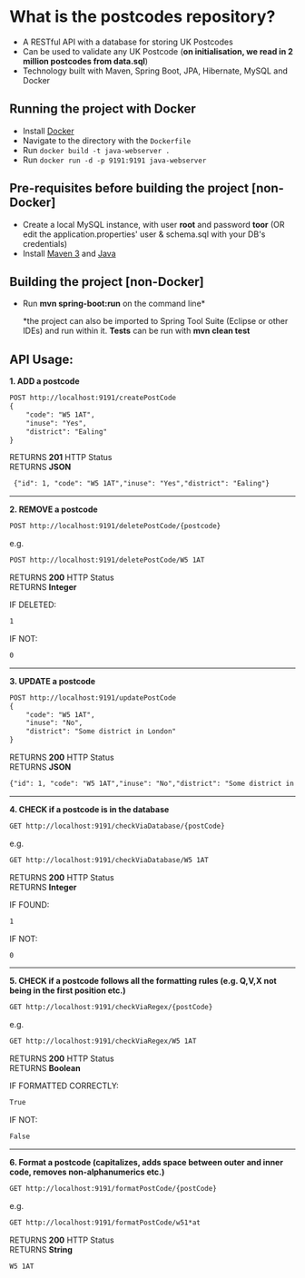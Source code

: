 # What is the postcodes repository?

- A RESTful API with a database for storing UK Postcodes
- Can be used to validate any UK Postcode (**on initialisation, we read in 2 million postcodes from data.sql**)
- Technology built with Maven, Spring Boot, JPA, Hibernate, MySQL and Docker

## Running the project with Docker

- Install [Docker](https://docs.docker.com/)
- Navigate to the directory with the `Dockerfile` 
- Run `docker build -t java-webserver .`
- Run `docker run -d -p 9191:9191 java-webserver`

## Pre-requisites before building the project [non-Docker]

- Create a local MySQL instance, with user **root** and password **toor** (OR edit the application.properties' user & schema.sql with your DB's credentials)
- Install [Maven 3](https://maven.apache.org/index.html) and [Java](https://www.oracle.com/java/technologies/downloads/)

## Building the project [non-Docker]

- Run **mvn spring-boot:run** on the command line*

  *the project can also be imported to Spring Tool Suite (Eclipse or other IDEs) and run within it. **Tests** can be run with **mvn clean test**

## **API Usage:** 

**1. ADD a postcode**
```html
POST http://localhost:9191/createPostCode
{
    "code": "W5 1AT",
    "inuse": "Yes",
    "district": "Ealing"
}
```
RETURNS **201** HTTP Status<br/>
RETURNS **JSON**
```html
 {"id": 1, "code": "W5 1AT","inuse": "Yes","district": "Ealing"}
```

---

**2. REMOVE a postcode**

```html
POST http://localhost:9191/deletePostCode/{postcode}
```
e.g. 
```html
POST http://localhost:9191/deletePostCode/W5 1AT
```
RETURNS **200** HTTP Status<br/>
RETURNS **Integer**<br/>

IF DELETED:
```html
1
```
IF NOT:
```html
0
```

---

**3. UPDATE a postcode**
```html
POST http://localhost:9191/updatePostCode
{
    "code": "W5 1AT",
    "inuse": "No",
    "district": "Some district in London"
}
```
RETURNS **200** HTTP Status<br/>
RETURNS **JSON**
```html
{"id": 1, "code": "W5 1AT","inuse": "No","district": "Some district in London"}
```

---

**4. CHECK if a postcode is in the database**

```html
GET http://localhost:9191/checkViaDatabase/{postCode}
```
e.g. 
```html
GET http://localhost:9191/checkViaDatabase/W5 1AT
```

RETURNS **200** HTTP Status<br/>
RETURNS **Integer**<br/>

IF FOUND:
```html
1
```
IF NOT:
```html
0
```

---

**5. CHECK if a postcode follows all the formatting rules (e.g. Q,V,X not being in the first position etc.)** 

```html
GET http://localhost:9191/checkViaRegex/{postCode}
```
e.g. 
```html
GET http://localhost:9191/checkViaRegex/W5 1AT
```
RETURNS **200** HTTP Status<br/>
RETURNS **Boolean**<br/>

IF FORMATTED CORRECTLY:
```html
True
```
IF NOT:
```html
False
```

---


**6. Format a postcode (capitalizes, adds space between outer and inner code, removes non-alphanumerics etc.)**


```html
GET http://localhost:9191/formatPostCode/{postCode}
```
e.g. 
```html
GET http://localhost:9191/formatPostCode/w51*at
```
RETURNS **200** HTTP Status<br/>
RETURNS **String**<br/>
```html
W5 1AT
```
